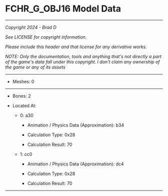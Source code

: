 # FCHR_G_OBJ16 Model Data

---

*Copyright 2024 - Brad D*

*See LICENSE for copyright information.*

*Please include this header and that license for any derivative works.*

*NOTE: Only the documentation, tools and anything that's not directly a part of the game's data fall under this copyright. I don't claim any ownership of the game or any of its assets*

---

* Meshes: 0

---

* Bones: 2

* Located At:

  * 0: a30

    * Animation / Physics Data (Approximation): b34

    * Calculation Type: 0x28

    * Calculation Result: 70

  * 1: cc0

    * Animation / Physics Data (Approximation): dc4

    * Calculation Type: 0x28

    * Calculation Result: 70

---

